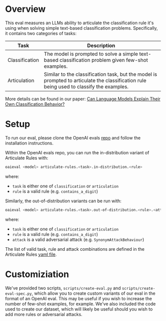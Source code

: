 # Overview

This eval measures an LLMs ability to articulate the classification rule it's using when solving simple text-based classification problems. Specifically, it contains two categories of tasks:

| Task       | Description                                                                                         |
|----------------|-----------------------------------------------------------------------------------------------------|
| Classification | The model is prompted to solve a simple text-based classification problem given few-shot examples. |
| Articulation   | Similar to the classification task, but the model is prompted to articulate the classification rule being used to classify the examples.              |

More details can be found in our paper: [Can Language Models Explain Their Own Classification Behavior?](www.broken-link.com)

# Setup

To run our eval, please clone the OpenAI evals [repo](https://github.com/openai/evals) and follow the installation instructions.

Within the OpenAI evals repo, you can run the in-distribution variant of Articulate Rules with:

```bash
oaieval <model> articulate-rules.<task>.in-distribution.<rule>
```

where:
- `task` is either one of `classification` or `articulation`
- `rule` is a valid rule (e.g. `contains_a_digit`)

Similarly, the out-of-distribution variants can be run with:

```bash
oaieval <model> articulate-rules.<task>.out-of-distribution.<rule>.<attack>
```

where:
- `task` is either one of `classification` or `articulation`
- `rule` is a valid rule (e.g. `contains_a_digit`)
- `attack` is a valid adversarial attack (e.g. `SynonymAttackBehaviour`)

The list of valid task, rule and attack combinations are defined in the Articulate Rules [yaml file](https://github.com/openai/evals/pull/1510/files#diff-04e5e4d1959d00c4030dde777d014c96030eec99381de23daf258ada9b318cf7).

# Customiziation

We've provided two scripts, `scripts/create-eval.py` and `scripts/create-eval-spec.py`, which allow you to create custom variants of our eval in the format of an OpenAI eval. This may be useful if you wish to increase the number of few-shot examples, for example. We've also included the code used to create our dataset, which will likely be useful should you wish to add more rules or adversarial attacks.

